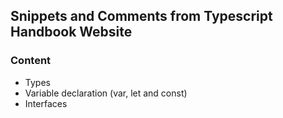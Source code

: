 ## Snippets and Comments from Typescript Handbook Website

### Content

- Types
- Variable declaration (var, let and const)
- Interfaces
